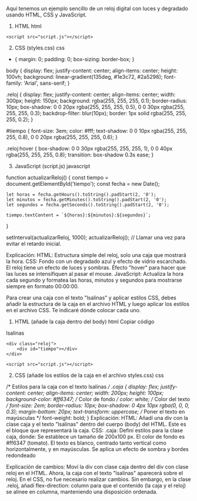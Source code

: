 Aquí tenemos un ejemplo sencillo de un reloj digital con luces y degradado usando HTML, CSS y JavaScript.

1. HTML
html

<!DOCTYPE html>
<html lang="es">
<head>
    <meta charset="UTF-8">
    <meta name="viewport" content="width=device-width, initial-scale=1.0">
    <title>Reloj Digital con Efecto de Luces</title>
    <link rel="stylesheet" href="styles.css">
</head>
<body>
    <div class="reloj">
        <div id="tiempo"></div>
    </div>

    <script src="script.js"></script>
</body>
</html>

2. CSS (styles.css)
css

* {
    margin: 0;
    padding: 0;
    box-sizing: border-box;
}

body {
    display: flex;
    justify-content: center;
    align-items: center;
    height: 100vh;
    background: linear-gradient(135deg, #1e3c72, #2a5298);
    font-family: 'Arial', sans-serif;
}

.reloj {
    display: flex;
    justify-content: center;
    align-items: center;
    width: 300px;
    height: 150px;
    background: rgba(255, 255, 255, 0.1);
    border-radius: 10px;
    box-shadow: 0 0 20px rgba(255, 255, 255, 0.5), 0 0 30px rgba(255, 255, 255, 0.3);
    backdrop-filter: blur(10px);
    border: 1px solid rgba(255, 255, 255, 0.2);
}

#tiempo {
    font-size: 3em;
    color: #fff;
    text-shadow: 0 0 10px rgba(255, 255, 255, 0.8), 0 0 20px rgba(255, 255, 255, 0.6);
}

.reloj:hover {
    box-shadow: 0 0 30px rgba(255, 255, 255, 1), 0 0 40px rgba(255, 255, 255, 0.8);
    transition: box-shadow 0.3s ease;
}

3. JavaScript (script.js)
javascript

function actualizarReloj() {
    const tiempo = document.getElementById('tiempo');
    const fecha = new Date();

    let horas = fecha.getHours().toString().padStart(2, '0');
    let minutos = fecha.getMinutes().toString().padStart(2, '0');
    let segundos = fecha.getSeconds().toString().padStart(2, '0');

    tiempo.textContent = `${horas}:${minutos}:${segundos}`;
}

setInterval(actualizarReloj, 1000);
actualizarReloj();  // Llamar una vez para evitar el retardo inicial.


Explicación:
HTML: Estructura simple del reloj, solo una caja que mostrará la hora.
CSS:
Fondo con un degradado azul y efecto de vidrio escarchado.
El reloj tiene un efecto de luces y sombras.
Efecto "hover" para hacer que las luces se intensifiquen al pasar el mouse.
JavaScript: Actualiza la hora cada segundo y formatea las horas, minutos y segundos para mostrarse siempre en formato 00:00:00.

Para crear una caja con el texto "lsalinas" y aplicar estilos CSS, debes añadir la estructura de la caja en el archivo HTML y luego aplicar los estilos en el archivo CSS. Te indicaré dónde colocar cada uno.

1. HTML (añade la caja dentro del body)
html
Copiar código
<!DOCTYPE html>
<html lang="es">
<head>
    <meta charset="UTF-8">
    <meta name="viewport" content="width=device-width, initial-scale=1.0">
    <title>Reloj Digital con Efecto de Luces</title>
    <link rel="stylesheet" href="styles.css">
</head>
<body>
    <!-- Caja con el texto lsalinas -->
    <div class="caja">
        lsalinas
    </div>

    <div class="reloj">
        <div id="tiempo"></div>
    </div>

    <script src="script.js"></script>
</body>
</html>

2. CSS (añade los estilos de la caja en el archivo styles.css)
css

/* Estilos para la caja con el texto lsalinas */
.caja {
    display: flex;
    justify-content: center;
    align-items: center;
    width: 200px;
    height: 100px;
    background-color: #ff6347; /* Color de fondo */
    color: white; /* Color del texto */
    font-size: 2em;
    border-radius: 10px;
    box-shadow: 0 4px 10px rgba(0, 0, 0, 0.3);
    margin-bottom: 20px;
    text-transform: uppercase; /* Poner el texto en mayúsculas */
    font-weight: bold;
}
Explicación:
HTML:
Añadí una div con la clase caja y el texto "lsalinas" dentro del cuerpo (body) del HTML. Este es el bloque que representará la caja.
CSS:
.caja: Definí estilos para la clase caja, donde:
Se establece un tamaño de 200x100 px.
El color de fondo es #ff6347 (tomato).
El texto es blanco, centrado tanto vertical como horizontalmente, y en mayúsculas.
Se aplica un efecto de sombra y bordes redondeado

Explicación de cambios:
Moví la div con clase caja dentro del div con clase reloj en el HTML. Ahora, la caja con el texto "lsalinas" aparecerá sobre el reloj.
En el CSS, no fue necesario realizar cambios. Sin embargo, en la clase .reloj, añadí flex-direction: column para que el contenido (la caja y el reloj) se alinee en columna, manteniendo una disposición ordenada.